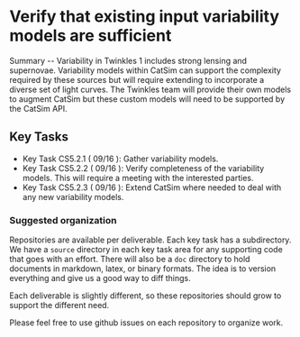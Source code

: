 #  Verify that existing input variability models are sufficient

Summary -- Variability in Twinkles 1 includes strong lensing and supernovae. Variability models within CatSim
can support the complexity required by these sources but will require extending to incorporate a diverse set
of light curves. The Twinkles team will provide their own models to augment CatSim but these custom models
will need to be supported by the CatSim API.

## Key Tasks
* Key Task CS5.2.1 ( 09/16 ): Gather variability models.
* Key Task CS5.2.2 ( 09/16 ): Verify completeness of the variability models. This will require a meeting with
the interested parties.
* Key Task CS5.2.3 ( 09/16 ): Extend CatSim where needed to deal with any new variability models.

### Suggested organization
Repositories are available per deliverable.  Each key task has a subdirectory.
We have a `source` directory in each key task area for any supporting
code that goes with an effort.  There will also be a `doc` directory to hold documents in markdown,
latex, or binary formats.  The idea is to version everything and give us a good way to diff things.

Each deliverable is slightly different, so these repositories should grow to support the different need.

Please feel free to use github issues on each repository to organize work.
